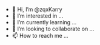 - 👋 Hi, I’m @zqxKarry
- 👀 I’m interested in ...
- 🌱 I’m currently learning ...
- 💞️ I’m looking to collaborate on ...
- 📫 How to reach me ...

<!---
zqxKarry/zqxKarry is a ✨ special ✨ repository because its `README.md` (this file) appears on your GitHub profile.
You can click the Preview link to take a look at your changes.
--->
